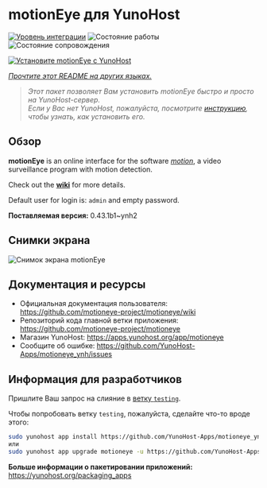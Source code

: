 <!--
Важно: этот README был автоматически сгенерирован <https://github.com/YunoHost/apps/tree/master/tools/readme_generator>
Он НЕ ДОЛЖЕН редактироваться вручную.
-->

# motionEye для YunoHost

[![Уровень интеграции](https://dash.yunohost.org/integration/motioneye.svg)](https://ci-apps.yunohost.org/ci/apps/motioneye/) ![Состояние работы](https://ci-apps.yunohost.org/ci/badges/motioneye.status.svg) ![Состояние сопровождения](https://ci-apps.yunohost.org/ci/badges/motioneye.maintain.svg)

[![Установите motionEye с YunoHost](https://install-app.yunohost.org/install-with-yunohost.svg)](https://install-app.yunohost.org/?app=motioneye)

*[Прочтите этот README на других языках.](./ALL_README.md)*

> *Этот пакет позволяет Вам установить motionEye быстро и просто на YunoHost-сервер.*  
> *Если у Вас нет YunoHost, пожалуйста, посмотрите [инструкцию](https://yunohost.org/install), чтобы узнать, как установить его.*

## Обзор

**motionEye** is an online interface for the software [_motion_](https://motion-project.github.io/), a video surveillance program with motion detection.

Check out the [__wiki__](https://github.com/motioneye-project/motioneye/wiki) for more details.

Default user for login is: `admin` and empty password.


**Поставляемая версия:** 0.43.1b1~ynh2

## Снимки экрана

![Снимок экрана motionEye](./doc/screenshots/example.png)

## Документация и ресурсы

- Официальная документация пользователя: <https://github.com/motioneye-project/motioneye/wiki>
- Репозиторий кода главной ветки приложения: <https://github.com/motioneye-project/motioneye>
- Магазин YunoHost: <https://apps.yunohost.org/app/motioneye>
- Сообщите об ошибке: <https://github.com/YunoHost-Apps/motioneye_ynh/issues>

## Информация для разработчиков

Пришлите Ваш запрос на слияние в [ветку `testing`](https://github.com/YunoHost-Apps/motioneye_ynh/tree/testing).

Чтобы попробовать ветку `testing`, пожалуйста, сделайте что-то вроде этого:

```bash
sudo yunohost app install https://github.com/YunoHost-Apps/motioneye_ynh/tree/testing --debug
или
sudo yunohost app upgrade motioneye -u https://github.com/YunoHost-Apps/motioneye_ynh/tree/testing --debug
```

**Больше информации о пакетировании приложений:** <https://yunohost.org/packaging_apps>
